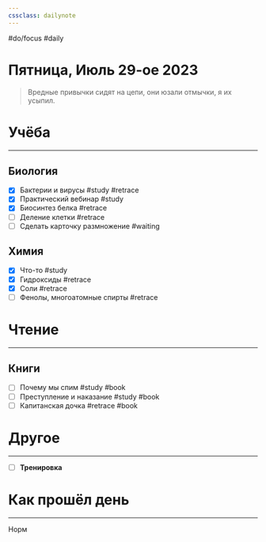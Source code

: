 ```yaml
---
cssclass: dailynote
---
```

#do/focus #daily
# Пятница,  Июль 29-ое 2023
> Вредные привычки сидят на цепи, они юзали отмычки, я их усыпил. 

# Учёба
---
## Биология
- [x] Бактерии и вирусы #study #retrace
- [x] Практический вебинар #study
- [x] Биосинтез белка #retrace
- [ ] Деление клетки #retrace
- [ ] Сделать карточку размножение #waiting
## Химия
- [x] Что-то #study 
- [x] Гидроксиды #retrace
- [x] Соли #retrace 
- [ ] Фенолы, многоатомные спирты #retrace 
# Чтение
---
## Книги
- [ ] Почему мы спим #study #book
- [ ] Преступление и наказание #study #book
- [ ] Капитанская дочка #retrace #book
# Другое
---
- [ ] **Тренировка**

# Как прошёл день
---
Норм